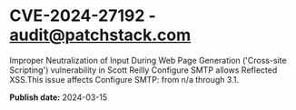 # CVE-2024-27192 - audit@patchstack.com

Improper Neutralization of Input During Web Page Generation ('Cross-site Scripting') vulnerability in Scott Reilly Configure SMTP allows Reflected XSS.This issue affects Configure SMTP: from n/a through 3.1.



**Publish date:** 2024-03-15
